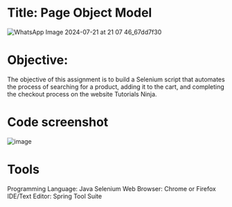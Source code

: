 # Title: Page Object Model
![WhatsApp Image 2024-07-21 at 21 07 46_67dd7f30](https://github.com/user-attachments/assets/e907bca7-591e-4752-9abd-aece85bf620c)


# Objective:
The objective of this assignment is to build a Selenium script that automates the process of searching for a product, adding it to the cart, and completing the checkout process on the website Tutorials Ninja.
# Code screenshot
![image](https://github.com/user-attachments/assets/126ee40e-346a-4b10-9ca9-d796bb43c2c8)
# Tools
Programming Language: Java
Selenium
Web Browser: Chrome or Firefox
IDE/Text Editor: Spring Tool Suite 




